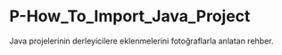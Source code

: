 # P-How_To_Import_Java_Project

Java projelerinin derleyicilere eklenmelerini fotoğraflarla anlatan rehber.
